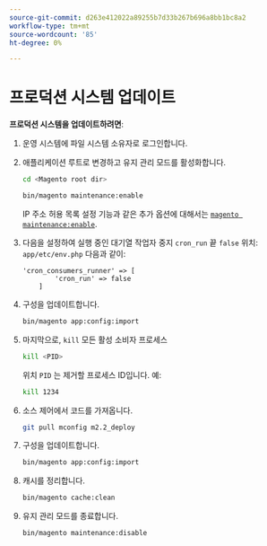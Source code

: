 ```yaml
---
source-git-commit: d263e412022a89255b7d33b267b696a8bb1bc8a2
workflow-type: tm+mt
source-wordcount: '85'
ht-degree: 0%

---
```

# 프로덕션 시스템 업데이트

**프로덕션 시스템을 업데이트하려면**:

1. 운영 시스템에 파일 시스템 소유자로 로그인합니다.
1. 애플리케이션 루트로 변경하고 유지 관리 모드를 활성화합니다.

   ```bash
   cd <Magento root dir>
   ```

   ```bash
   bin/magento maintenance:enable
   ```

   IP 주소 허용 목록 설정 기능과 같은 추가 옵션에 대해서는 [`magento maintenance:enable`](../installation/tutorials/maintenance-mode.md).

1. 다음을 설정하여 실행 중인 대기열 작업자 중지 `cron_run` 끝 `false` 위치: `app/etc/env.php` 다음과 같이:

   ```php?start_inline=1
   'cron_consumers_runner' => [
           'cron_run' => false
       ]
   ```

1. 구성을 업데이트합니다.

   ```bash
   bin/magento app:config:import
   ```

1. 마지막으로, `kill` 모든 활성 소비자 프로세스

   ```bash
   kill <PID>
   ```

   위치 `PID` 는 제거할 프로세스 ID입니다. 예:

   ```bash
   kill 1234
   ```

1. 소스 제어에서 코드를 가져옵니다.

   ```bash
   git pull mconfig m2.2_deploy
   ```

1. 구성을 업데이트합니다.

   ```bash
   bin/magento app:config:import
   ```

1. 캐시를 정리합니다.

   ```bash
   bin/magento cache:clean
   ```

1. 유지 관리 모드를 종료합니다.

   ```bash
   bin/magento maintenance:disable
   ```

